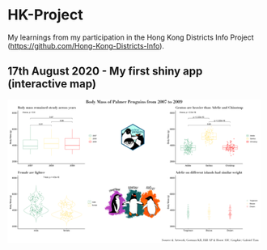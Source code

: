# HK-Project
My learnings from my participation in the Hong Kong Districts Info Project (https://github.com/Hong-Kong-Districts-Info).

## 17th August 2020 - My first shiny app (interactive map)
<img src="https://github.com/gabtam55/tidytuesday/raw/master/2020week31/palmer_penguins.png" alt="week31png" width="500" />
